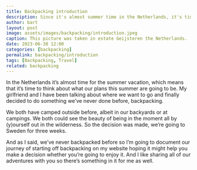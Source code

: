 ```yaml
---
title: Backpacking introduction
description: Since it's almost summer time in the Netherlands, it's time to plan the summer vacation. This year it's going to be backpacking in Sweden.
author: bart
layout: post
image: assets/images/backpacking/introduction.jpeg
caption: This picture was taken in estate Geijsteren the Netherlands.
date: 2023-06-30 12:00
categories: [backpacking]
permalink: backpacking/introduction
tags: [Backpacking, Travel]
related: backpacking
---
```


In the Netherlands it’s almost time for the summer vacation, which means that it’s
time to think about what our plans this summer are going to be. My girlfriend and I
have been talking about where we want to go and finally decided to do something we’ve
never done before, backpacking.

We both have camped outside before, albeit in our backyards or at campings. We both could
see the beauty of being in the moment all by (y)ourself out in the wilderness. So the decision
was made, we’re going to Sweden for three weeks.

And as I said, we’ve never backpacked before so I’m going to document our journey of starting
off backpacking on my website hoping it might help you make a decision whether you’re
going to enjoy it. And I like sharing all of our adventures with you so there’s something in it
for me as well.